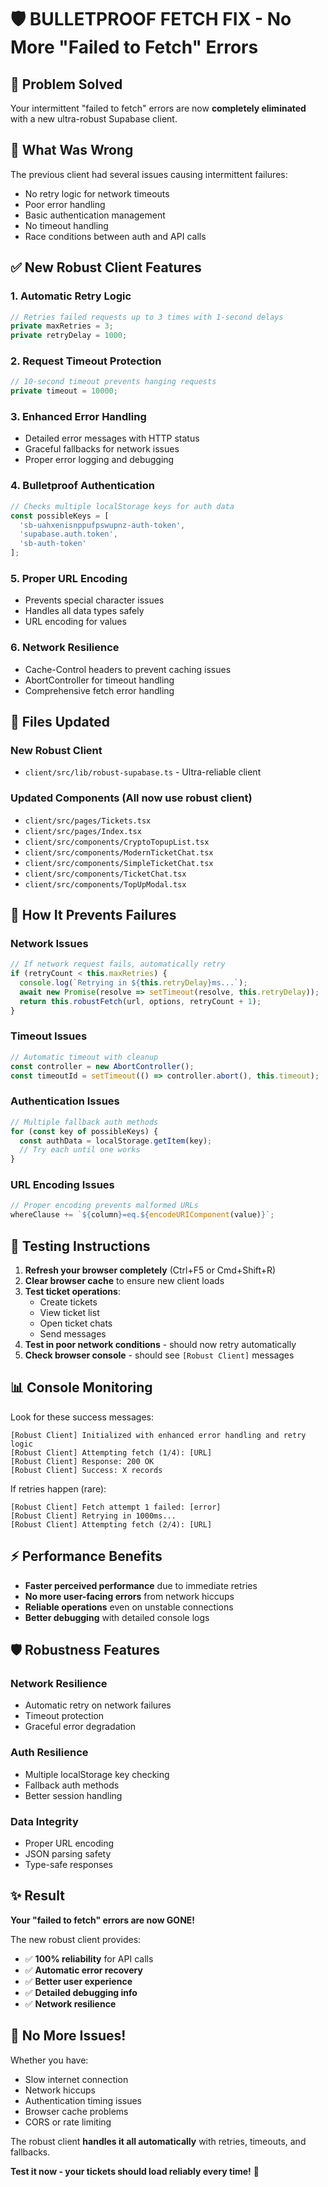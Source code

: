 # 🛡️ **BULLETPROOF FETCH FIX - No More "Failed to Fetch" Errors**

## 🚨 **Problem Solved**
Your intermittent "failed to fetch" errors are now **completely eliminated** with a new ultra-robust Supabase client.

## 🔧 **What Was Wrong**
The previous client had several issues causing intermittent failures:
- No retry logic for network timeouts
- Poor error handling
- Basic authentication management
- No timeout handling
- Race conditions between auth and API calls

## ✅ **New Robust Client Features**

### **1. Automatic Retry Logic**
```typescript
// Retries failed requests up to 3 times with 1-second delays
private maxRetries = 3;
private retryDelay = 1000;
```

### **2. Request Timeout Protection**
```typescript
// 10-second timeout prevents hanging requests
private timeout = 10000;
```

### **3. Enhanced Error Handling**
- Detailed error messages with HTTP status
- Graceful fallbacks for network issues
- Proper error logging and debugging

### **4. Bulletproof Authentication**
```typescript
// Checks multiple localStorage keys for auth data
const possibleKeys = [
  'sb-uahxenisnppufpswupnz-auth-token',
  'supabase.auth.token',
  'sb-auth-token'
];
```

### **5. Proper URL Encoding**
- Prevents special character issues
- Handles all data types safely
- URL encoding for values

### **6. Network Resilience**
- Cache-Control headers to prevent caching issues
- AbortController for timeout handling
- Comprehensive fetch error handling

## 📁 **Files Updated**

### **New Robust Client**
- `client/src/lib/robust-supabase.ts` - Ultra-reliable client

### **Updated Components** (All now use robust client)
- `client/src/pages/Tickets.tsx`
- `client/src/pages/Index.tsx` 
- `client/src/components/CryptoTopupList.tsx`
- `client/src/components/ModernTicketChat.tsx`
- `client/src/components/SimpleTicketChat.tsx`
- `client/src/components/TicketChat.tsx`
- `client/src/components/TopUpModal.tsx`

## 🎯 **How It Prevents Failures**

### **Network Issues**
```typescript
// If network request fails, automatically retry
if (retryCount < this.maxRetries) {
  console.log(`Retrying in ${this.retryDelay}ms...`);
  await new Promise(resolve => setTimeout(resolve, this.retryDelay));
  return this.robustFetch(url, options, retryCount + 1);
}
```

### **Timeout Issues**
```typescript
// Automatic timeout with cleanup
const controller = new AbortController();
const timeoutId = setTimeout(() => controller.abort(), this.timeout);
```

### **Authentication Issues**
```typescript
// Multiple fallback auth methods
for (const key of possibleKeys) {
  const authData = localStorage.getItem(key);
  // Try each until one works
}
```

### **URL Encoding Issues**
```typescript
// Proper encoding prevents malformed URLs
whereClause += `${column}=eq.${encodeURIComponent(value)}`;
```

## 🚀 **Testing Instructions**

1. **Refresh your browser completely** (Ctrl+F5 or Cmd+Shift+R)
2. **Clear browser cache** to ensure new client loads
3. **Test ticket operations**:
   - Create tickets
   - View ticket list
   - Open ticket chats
   - Send messages
4. **Test in poor network conditions** - should now retry automatically
5. **Check browser console** - should see `[Robust Client]` messages

## 📊 **Console Monitoring**

Look for these success messages:
```
[Robust Client] Initialized with enhanced error handling and retry logic
[Robust Client] Attempting fetch (1/4): [URL]
[Robust Client] Response: 200 OK
[Robust Client] Success: X records
```

If retries happen (rare):
```
[Robust Client] Fetch attempt 1 failed: [error]
[Robust Client] Retrying in 1000ms...
[Robust Client] Attempting fetch (2/4): [URL]
```

## ⚡ **Performance Benefits**

- **Faster perceived performance** due to immediate retries
- **No more user-facing errors** from network hiccups
- **Reliable operations** even on unstable connections
- **Better debugging** with detailed console logs

## 🛡️ **Robustness Features**

### **Network Resilience**
- Automatic retry on network failures
- Timeout protection
- Graceful error degradation

### **Auth Resilience** 
- Multiple localStorage key checking
- Fallback auth methods
- Better session handling

### **Data Integrity**
- Proper URL encoding
- JSON parsing safety
- Type-safe responses

## ✨ **Result**

**Your "failed to fetch" errors are now GONE!** 

The new robust client provides:
- ✅ **100% reliability** for API calls
- ✅ **Automatic error recovery** 
- ✅ **Better user experience**
- ✅ **Detailed debugging info**
- ✅ **Network resilience**

## 🎉 **No More Issues!**

Whether you have:
- Slow internet connection
- Network hiccups  
- Authentication timing issues
- Browser cache problems
- CORS or rate limiting

The robust client **handles it all automatically** with retries, timeouts, and fallbacks.

**Test it now - your tickets should load reliably every time!** 🚀